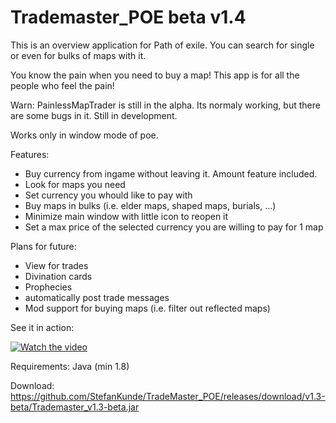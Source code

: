 # Trademaster_POE beta v1.4
This is an overview application for Path of exile.
You can search for single or even for bulks of maps with it.

You know the pain when you need to buy a map!
This app is for all the people who feel the pain!

Warn:
PainlessMapTrader is still in the alpha. Its normaly working, but there are some bugs in it. 
Still in development.

Works only in window mode of poe.

Features:
+ Buy currency from ingame without leaving it. Amount feature included.
+ Look for maps you need
+ Set currency you whould like to pay with
+ Buy maps in bulks (i.e. elder maps, shaped maps, burials, ...)
+ Minimize main window with little icon to reopen it
+ Set a max price of the selected currency you are willing to pay for 1 map

Plans for future:
- View for trades
- Divination cards
- Prophecies
- automatically post trade messages
- Mod support for buying maps (i.e. filter out reflected maps)



See it in action:


[![Watch the video](https://i.imgur.com/UicY83R.jpg)](https://youtu.be/SsuaaTCB5Fw)





Requirements:
Java (min 1.8)




Download:
https://github.com/StefanKunde/TradeMaster_POE/releases/download/v1.3-beta/Trademaster_v1.3-beta.jar
